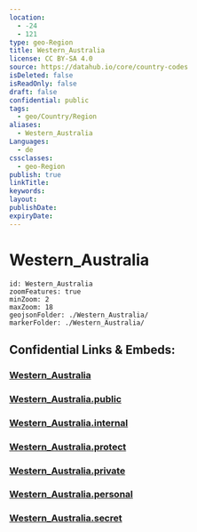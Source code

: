 ```yaml
---
location:
  - -24
  - 121
type: geo-Region
title: Western_Australia
license: CC BY-SA 4.0
source: https://datahub.io/core/country-codes
isDeleted: false
isReadOnly: false
draft: false
confidential: public
tags:
  - geo/Country/Region
aliases:
  - Western_Australia
Languages:
  - de
cssclasses:
  - geo-Region
publish: true
linkTitle:
keywords:
layout:
publishDate:
expiryDate:
---
```


# Western_Australia

```leaflet
id: Western_Australia
zoomFeatures: true 
minZoom: 2 
maxZoom: 18
geojsonFolder: ./Western_Australia/
markerFolder: ./Western_Australia/
```


## Confidential Links & Embeds: 

### [Western_Australia](/_Standards/Earth/Continent/Australasia/Australia/Counties/Western_Australia.md) 

### [Western_Australia.public](/_public/Earth/Continent/Australasia/Australia/Counties/Western_Australia.public.md) 

### [Western_Australia.internal](/_internal/Earth/Continent/Australasia/Australia/Counties/Western_Australia.internal.md) 

### [Western_Australia.protect](/_protect/Earth/Continent/Australasia/Australia/Counties/Western_Australia.protect.md) 

### [Western_Australia.private](/_private/Earth/Continent/Australasia/Australia/Counties/Western_Australia.private.md) 

### [Western_Australia.personal](/_personal/Earth/Continent/Australasia/Australia/Counties/Western_Australia.personal.md) 

### [Western_Australia.secret](/_secret/Earth/Continent/Australasia/Australia/Counties/Western_Australia.secret.md)

